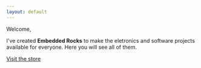 ```yaml
---
layout: default
---
```



Welcome,

I've created **Embedded Rocks** to make the eletronics and software projects available for everyone. Here you will see all of them.



[Visit the store](https://store.embedded.rocks/)

